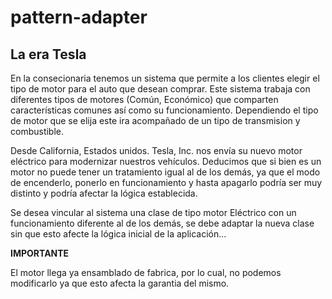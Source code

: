 # pattern-adapter

## La era Tesla

En la consecionaria tenemos un sistema que permite a los clientes elegir el tipo de motor para el auto que desean comprar.
Este sistema trabaja con diferentes tipos de motores (Común, Económico) que comparten características comunes así como su funcionamiento. Dependiendo el tipo de motor que se elija este ira acompañado de un tipo de transmision y combustible.

Desde California, Estados unidos. Tesla, Inc. nos envía su nuevo motor eléctrico para modernizar nuestros vehículos.
Deducimos que si bien es un motor no puede tener un tratamiento igual al de los demás, ya que el modo de encenderlo, ponerlo en funcionamiento y hasta apagarlo podría ser muy distinto y podría afectar la lógica establecida.

Se desea vincular al sistema una clase de tipo motor Eléctrico con un funcionamiento diferente al de los demás, se debe adaptar la nueva clase sin que esto afecte la lógica inicial de la aplicación...

**IMPORTANTE**

El motor llega  ya ensamblado de fabrica, por lo cual, no podemos modificarlo ya que esto afecta la garantia del mismo.
